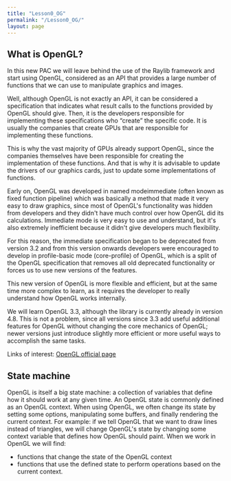 ```yaml
---
title: "Lesson0_OG"
permalink: "/Lesson0_OG/"
layout: page
---
```


## What is OpenGL?
In this new PAC we will leave behind the use of the Raylib framework and start using OpenGL, considered as an API that provides a large number of functions that we can use to manipulate graphics and images.

Well, although OpenGL is not exactly an API, it can be considered a specification that indicates what result calls to the functions provided by OpenGL should give. Then, it is the developers responsible for implementing these specifications who “create” the specific code. It is usually the companies that create GPUs that are responsible for implementing these functions.

This is why the vast majority of GPUs already support OpenGL, since the companies themselves have been responsible for creating the implementation of these functions. And that is why it is advisable to update the drivers of our graphics cards, just to update some implementations of functions.

Early on, OpenGL was developed in named modeimmediate (often known as
fixed function pipeline) which was basically a method that made it very easy to draw graphics, since most of OpenGL's functionality was hidden from developers and they didn't have much control over how OpenGL did its calculations. Immediate mode is very easy to use and understand, but it's also extremely inefficient because it didn't give developers much flexibility.

For this reason, the immediate specification began to be deprecated from version 3.2 and from this version onwards developers were encouraged to develop in profile-basic mode (core-profile) of OpenGL, which is a split of the OpenGL specification that removes all old deprecated functionality or forces us to use new versions of the features.

This new version of OpenGL is more flexible and efficient, but at the same time more complex to learn, as it requires the developer to really understand how OpenGL works internally.

We will learn OpenGL 3.3, although the library is currently already in version 4.8. This is not a problem, since all versions since 3.3 add useful additional features for OpenGL without changing the core mechanics of OpenGL; newer versions just introduce slightly more efficient or more useful ways to accomplish the same tasks.

Links of interest: [OpenGL official page](https://www.opengl.org)  

## State machine
OpenGL is itself a big state machine: a collection of variables that define how it should work at any given time.
An OpenGL state is commonly defined as an OpenGL context. When using OpenGL, we often change its state by setting some options, manipulating some buffers, and finally rendering the current context.
For example: if we tell OpenGL that we want to draw lines instead of triangles, we will change OpenGL's state by changing some context variable that defines how OpenGL should paint.
When we work in OpenGL we will find:
 - functions that change the state of the OpenGL context
 - functions that use the defined state to perform operations based on the current context.

